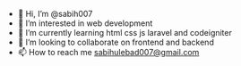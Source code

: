 - 👋 Hi, I’m @sabih007
- 👀 I’m interested in web development
- 🌱 I’m currently learning html css js laravel and codeigniter
- 💞️ I’m looking to collaborate on frontend and backend
- 📫 How to reach me sabihulebad007@gmail.com

<!---
sabih007/sabih007 is a ✨ special ✨ repository because its `README.md` (this file) appears on your GitHub profile.
You can click the Preview link to take a look at your changes.
--->
